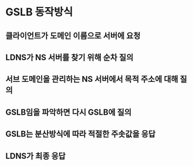 # GSLB 동작방식

## 클라이언트가 도메인 이름으로 서버에 요청

## LDNS가 NS 서버를 찾기 위해 순차 질의

## 서브 도메인을 관리하는 NS 서버에서 목적 주소에 대해 질의

## GSLB임을 파악하면 다시 GSLB에 질의

## GSLB는 분산방식에 따라 적절한 주솟값을 응답

## LDNS가 최종 응답